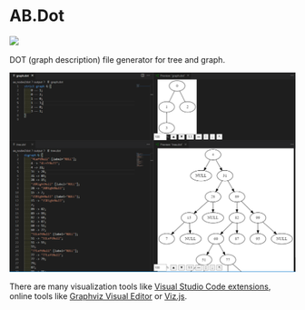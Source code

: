 # AB.Dot


<a href="https://www.nuget.org/packages/AB.Dot"><img src="https://img.shields.io/nuget/v/AB.Dot.svg?style=flat&logo=nuget"></a>


DOT (graph description) file generator for tree and graph.

![Example](./img/visualization.png)

There are many visualization tools like [Visual Studio Code extensions](https://marketplace.visualstudio.com/search?term=graphviz&target=VSCode&category=Programming%20Languages&sortBy=Relevance), online tools like [Graphviz Visual Editor](http://magjac.com/graphviz-visual-editor/) or [Viz.js](http://viz-js.com/).